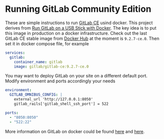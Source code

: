 
Running GitLab Community Edition
================================

These are simple instructions to run [GitLab CE][gitlab-ce] usind docker. This
project derives from [Run GitLab on a USB Stick with Docker][gitlab-usb]. The key
idea is to put this image in production on a docker infrastructure. Check out the
last GitLab CE stable image from [Docker Hub][gitlab-tags] at the moment is `9.2.7-ce.0`.
Then set it in docker compose file, for example

```yaml
services:
  gitlab:
    container_name: gitlab
    image: gitlab/gitlab-ce:9.2.7-ce.0
```

You may want to deploy GitLab on your site on a different default port. Modify
environment and ports accordingly your needs

```yaml
environment:
  GITLAB_OMNIBUS_CONFIG: |
    external_url 'http://127.0.0.1:8050'
    gitlab_rails['gitlab_shell_ssh_port'] = 522

ports:
  - "8050:8050"
  - "522:22"
```

More information on GitLab on docker could be found [here][gitlab-docker1] and
[here][gitlab-docker2].

[gitlab-ce]: https://docs.gitlab.com/ce/README.html
[gitlab-usb]: https://blog.sixeyed.com/run-gitlab-on-a-usb-stick-with-docker/
[gitlab-tags]: https://hub.docker.com/r/gitlab/gitlab-ce/tags/
[gitlab-docker1]: https://hub.docker.com/r/gitlab/gitlab-ce/
[gitlab-docker2]: https://docs.gitlab.com/omnibus/docker/README.html
